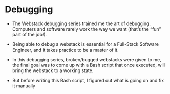 # Debugging

* The Webstack debugging series trained me the art of debugging. Computers and software rarely work the way we want (that’s the “fun” part of the job!).

* Being able to debug a webstack is essential for a Full-Stack Software Engineer, and it takes practice to be a master of it.

*  In this debugging series, broken/bugged webstacks were given to me, the final goal was to come up with a Bash script that once executed, will bring the webstack to a working state. 
*  But before writing this Bash script, I figured out what is going on and fix it manually
